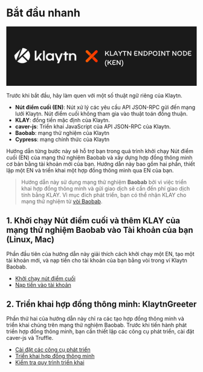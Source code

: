 # Bắt đầu nhanh <a id="quick-start"></a>

![](../images/klaytnXken.png)

Trước khi bắt đầu, hãy làm quen với một số thuật ngữ riêng của Klaytn.

* **Nút điểm cuối \(EN\)**: Nút xử lý các yêu cầu API JSON-RPC gửi đến mạng lưới Klaytn. Nút điểm cuối không tham gia vào thuật toán đồng thuận.
* **KLAY**: đồng tiền mặc định của Klaytn.
* **caver-js**: Triển khai JavaScript của API JSON-RPC của Klaytn.
* **Baobab**: mạng thử nghiệm của Klaytn
* **Cypress**: mạng chính thức của Klaytn

Hướng dẫn từng bước này sẽ hỗ trợ bạn trong quá trình khởi chạy Nút điểm cuối \(EN\) của mạng thử nghiệm Baobab và xây dựng hợp đồng thông minh cơ bản bằng tài khoản mới của bạn. Hướng dẫn này bao gồm hai phần, thiết lập một EN và triển khai một hợp đồng thông mình qua EN của bạn.

> Hướng dẫn này sử dụng mạng thử nghiệm **Baobab** bởi vì việc triển khai hợp đồng thông minh và gửi giao dịch sẽ cần đến phí giao dịch tính bằng KLAY. Vì mục đích phát triển, bạn có thể nhận KLAY cho mạng thử nghiệm từ [vòi Baobab](https://baobab.wallet.klaytn.foundation/faucet).

## 1. Khởi chạy Nút điểm cuối và thêm KLAY của mạng thử nghiệm Baobab vào Tài khoản của bạn \(Linux, Mac\) <a id="1-launch-an-endpoint-node-and-add-baobab-testnet-klay-to-your-account-linux-mac"></a>

Phần đầu tiên của hướng dẫn này giải thích cách khởi chạy một EN, tạo một tài khoản mới, và nạp tiền cho tài khoản của bạn bằng vòi trong ví Klaytn Baobab.

* [Khởi chạy nút điểm cuối](launch-an-en.md)
* [Nạp tiền vào tài khoản](top-up-your-account.md)

## 2. Triển khai hợp đồng thông minh: KlaytnGreeter <a id="2-deploying-a-smart-contract-klaytngreeter"></a>

Phần thứ hai của hướng dẫn này chỉ ra các tạo hợp đồng thông minh và triển khai chúng trên mạng thử nghiệm Baobab. Trước khi tiến hành phát triển hợp đồng thông minh, bạn cần thiết lập các công cụ phát triển, cài đặt caver-js và Truffle.

* [Cài đặt các công cụ phát triển](install-development-tools.md)
* [Triển khai hợp đồng thông minh](deploy-a-smart-contract.md)
* [Kiểm tra quy trình triển khai](check-the-deployment.md)

